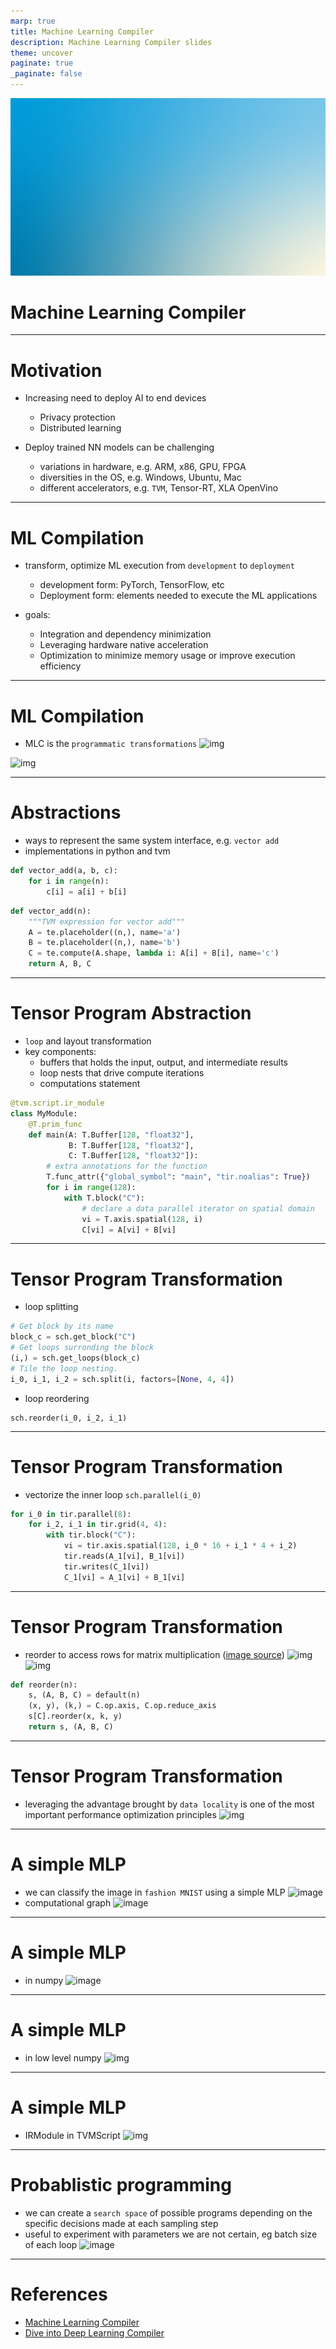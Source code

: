 ```yaml
---
marp: true
title: Machine Learning Compiler
description: Machine Learning Compiler slides
theme: uncover
paginate: true
_paginate: false
---
```


![bg](./assets/gradient.jpg)

# <!--fit--> Machine Learning Compiler

---

# Motivation 

- Increasing need to deploy AI to end devices 
    - Privacy protection 
    - Distributed learning 

- Deploy trained NN models can be challenging 
    - variations in hardware, e.g. ARM, x86, GPU, FPGA  
    - diversities in the OS, e.g. Windows, Ubuntu, Mac 
    - different accelerators, e.g. `TVM`, Tensor-RT, XLA OpenVino

---

# ML Compilation

- transform, optimize ML execution from `development` to `deployment`
    - development form: PyTorch, TensorFlow, etc 
    - Deployment form: elements needed to execute the ML applications

- goals: 
    - Integration and dependency minimization
    - Leveraging hardware native acceleration
    - Optimization to minimize memory usage or improve execution efficiency

---

# ML Compilation

- MLC is the `programmatic transformations`
![img](https://user-images.githubusercontent.com/8708551/176990173-97f98532-6a95-48fd-906f-5e6f35808e2b.png)

![img](https://user-images.githubusercontent.com/8708551/176990178-fa9505b5-9930-44e7-8a28-622edd5880d6.png)

---

# Abstractions

- ways to represent the same system interface, e.g. `vector add`
- implementations in python and tvm 
```python 
def vector_add(a, b, c):
    for i in range(n):
        c[i] = a[i] + b[i]
```
```python
def vector_add(n):
    """TVM expression for vector add"""
    A = te.placeholder((n,), name='a')
    B = te.placeholder((n,), name='b')
    C = te.compute(A.shape, lambda i: A[i] + B[i], name='c')
    return A, B, C
```

---

# <!--fit--> Tensor Program Abstraction

- `loop` and layout transformation 
- key components:
    - buffers that holds the input, output, and intermediate results
    - loop nests that drive compute iterations
    - computations statement
```python 
@tvm.script.ir_module
class MyModule:
    @T.prim_func
    def main(A: T.Buffer[128, "float32"], 
             B: T.Buffer[128, "float32"], 
             C: T.Buffer[128, "float32"]):
        # extra annotations for the function
        T.func_attr({"global_symbol": "main", "tir.noalias": True})
        for i in range(128):
            with T.block("C"):
                # declare a data parallel iterator on spatial domain
                vi = T.axis.spatial(128, i)
                C[vi] = A[vi] + B[vi]
```
---

# <!--fit--> Tensor Program Transformation

- loop splitting 
```python 
# Get block by its name
block_c = sch.get_block("C")
# Get loops surronding the block
(i,) = sch.get_loops(block_c)
# Tile the loop nesting.
i_0, i_1, i_2 = sch.split(i, factors=[None, 4, 4])
```
- loop reordering 
```
sch.reorder(i_0, i_2, i_1)
```

---

# <!--fit--> Tensor Program Transformation

- vectorize the inner loop `sch.parallel(i_0)`
```python 
for i_0 in tir.parallel(8):
    for i_2, i_1 in tir.grid(4, 4):
        with tir.block("C"):
            vi = tir.axis.spatial(128, i_0 * 16 + i_1 * 4 + i_2)
            tir.reads(A_1[vi], B_1[vi])
            tir.writes(C_1[vi])
            C_1[vi] = A_1[vi] + B_1[vi]
```

---

# <!--fit--> Tensor Program Transformation

- reorder to access rows for matrix multiplication ([image source](https://tvm.d2l.ai/chapter_cpu_schedules/matmul.html))
![img](https://user-images.githubusercontent.com/8708551/175759096-f8e260ac-f88d-4bc8-8a4a-dcdff527b560.png)
![img](https://user-images.githubusercontent.com/8708551/175759019-89d42afe-6493-4950-903d-26cdc39d215b.png)
```python
def reorder(n):
    s, (A, B, C) = default(n)
    (x, y), (k,) = C.op.axis, C.op.reduce_axis
    s[C].reorder(x, k, y)
    return s, (A, B, C)
```

---

# <!--fit--> Tensor Program Transformation

- leveraging the advantage brought by `data locality` is one of the most important performance optimization principles
![img](https://user-images.githubusercontent.com/8708551/176990088-bc85928d-8ce7-4a58-a56f-ebb339f7c1fd.png)

---

# A simple MLP 

- we can classify the image in `fashion MNIST` using a simple MLP
![image](https://user-images.githubusercontent.com/8708551/178094462-6fa8c440-d8a2-4b0d-8d19-091e02ae0ef5.png)
- computational graph 
![image](https://user-images.githubusercontent.com/8708551/178094404-7150aa5f-2de8-4e5c-8b92-d770998ecbbc.png)

---

# A simple MLP 

- in numpy 
![image](https://user-images.githubusercontent.com/8708551/178094481-40a4411b-d072-416e-9452-bf4b449d2c2a.png)

---

# A simple MLP 

- in low level numpy
![img](https://user-images.githubusercontent.com/8708551/178094522-83b1bdcf-bc2d-42f6-a17a-e5ee55b05fb7.png)

---

# A simple MLP 

- IRModule in TVMScript
![img](https://user-images.githubusercontent.com/8708551/178094563-ee02688e-1277-49e1-8451-902e9c6dd837.png)

---

# Probablistic programming

- we can create a `search space` of possible programs depending on the specific decisions made at each sampling step
- useful to experiment with parameters we are not certain, eg batch size of each loop 
![image](https://user-images.githubusercontent.com/8708551/179339899-52e17d1e-f390-40af-b6d5-6dd7ddf5cf95.png)

---

# References 

- [Machine Learning Compiler](https://mlc.ai/summer22/)
- [Dive into Deep Learning Compiler](https://tvm.d2l.ai/)



